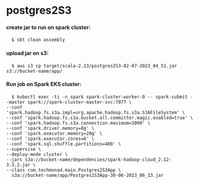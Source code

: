 # postgres2S3

#### create jar to run on spark cluster:
      $ sbt clean assembly

#### upload jar on s3:
      $ aws s3 cp target/scala-2.13/postgres2S3-02-07-2023_04_51.jar s3://bucket-name/app/

#### Run job on Spark EKS cluster:
      $ kubectl exec -ti -n spark spark-cluster-worker-0 -- spark-submit --master spark://spark-cluster-master-svc:7077 \
    --conf 'spark.hadoop.fs.s3a.impl=org.apache.hadoop.fs.s3a.S3AFileSystem' \
    --conf 'spark.hadoop.fs.s3a.bucket.all.committer.magic.enabled=true' \
    --conf 'spark.hadoop.fs.s3a.connection.maximum=1000' \
    --conf 'spark.driver.memory=8g' \
    --conf 'spark.executor.memory=20g' \
    --conf 'spark.executor.cores=6' \
    --conf 'spark.sql.shuffle.partitions=400' \
    --supervise \
    --deploy-mode cluster \
    --jars s3a://bucket-name/dependencies/spark-hadoop-cloud_2.12-3.3.2.jar \
    --class com.techmonad.main.Postgres2S3App \
      s3a://bucket-name/app/Postgres2S3App-30-06-2023_06_13.jar

